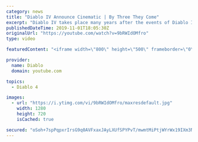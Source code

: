 ```yaml
---
category: news
title: "Diablo IV Announce Cinematic | By Three They Come"
excerpt: "Diablo IV takes place many years after the events of Diablo III, after millions have been slaughtered by the actions of the High Heavens and Burning Hells alike."
publishedDateTime: 2019-11-01T18:05:30Z
originalUrl: "https://youtube.com/watch?v=9bRWIdOMfro"
type: video

featuredContent: "<iframe width=\"800\" height=\"500\" frameborder=\"0\" src=\"https://www.youtube.com/embed/9bRWIdOMfro\" allow=\"accelerometer; autoplay; encrypted-media; gyroscope; picture-in-picture\" allowfullscreen></iframe>"

provider:
  name: Diablo
  domain: youtube.com

topics:
  - Diablo 4

images:
  - url: "https://i.ytimg.com/vi/9bRWIdOMfro/maxresdefault.jpg"
    width: 1280
    height: 720
    isCached: true

secured: "oSoh+7spPqpxrIrsG9q0AVFxaxJAyLXUfSPYPvT/mwmtMiPtjWYrWx19IXm3NI8/pPgzC4Qx6nYm7llElJlzwE19h+81iLBLSdqH4o6AIXQogb+HV2ZtMqbMql/PHh36FsbbvusL56mf5e0bglV7A9kYtQpbZzAmlTnr9HSLFWnjzPO4MG0R6xTNu96sduIdwtlqqyaZNret+hhaX/gVqzcSH6i0cEvMcf30AR3LXq2SUOGcsWQwRYI0/5rbQGDMEMLzFy3XYzxsHZWw23Z9o+oUxoQr3LIOay3LgCQQyXT/wP3W8sm1i5Vj1/Mw92Mw3Nq+zJgoxHMblHHvB1uqdMKRTJXzg0uiUbiPpNZXhHukeELYwuR0GGEG3jc2twPtnG6313Wzn52bzE90ozX+EeG5ZDZNOj8Xr4JmjfixBpMTSDbtWkJUCWYclS2LX/YR;GHgXY6FBOScvfzBFU7e5EA=="
---
```


